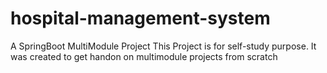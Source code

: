 # hospital-management-system
A SpringBoot MultiModule Project
This Project is for self-study purpose. It was created to get handon on multimodule projects from scratch
